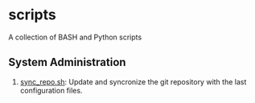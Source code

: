 # scripts
A collection of BASH and Python scripts

## System Administration

1. [sync_repo.sh](sync_repo.sh): Update and syncronize the git repository with the last configuration files.

